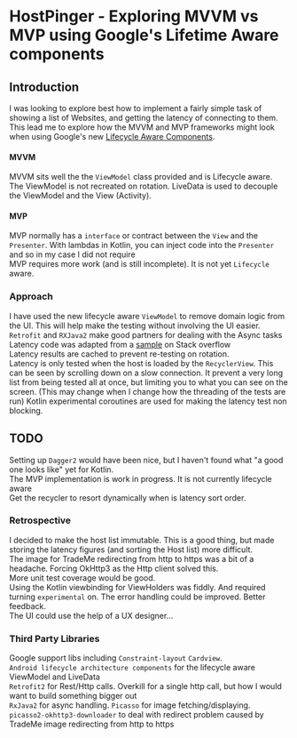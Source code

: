 # HostPinger - Exploring MVVM vs MVP using Google's Lifetime Aware components
 
## Introduction
I was looking to explore best how to implement a fairly simple task of showing a list of Websites, and getting the latency of connecting to them. 
This lead me to explore how the MVVM and MVP frameworks might look when using Google's new [Lifecycle Aware Components](https://developer.android.com/topic/libraries/architecture/lifecycle.html).<br>

#### MVVM
MVVM sits well the the `ViewModel` class provided and is Lifecycle aware. The ViewModel is not recreated on rotation. LiveData is used to decouple the ViewModel and the View (Activity).   
  
#### MVP
MVP normally has a `interface` or contract between the `View` and the `Presenter`. With lambdas in Kotlin, you can inject code into the `Presenter` and so in my case I did not require  
MVP requires more work (and is still incomplete). It is not yet `Lifecycle` aware.

### Approach
I have used the new lifecycle aware `ViewModel` to remove domain logic from the UI. This will help make the testing without involving the UI easier.<br>
`Retrofit` and `RXJava2` make good partners for dealing with the Async tasks<br>
Latency code was adapted from a [sample](https://stackoverflow.com/a/37868059/113012) on Stack overflow <br>
Latency results are cached to prevent re-testing on rotation.<br>
Latency is only tested when the host is loaded by the `RecyclerView`. 
This can be seen by scrolling down on a slow connection. It prevent a very long list from being tested all at once, but limiting you to what you can see on the screen. (This may change when I change how the threading of the tests are run)
Kotlin experimental coroutines are used for making the latency test non blocking. 

## TODO
Setting up `Dagger2` would have been nice, but I haven't found what "a good one looks like" yet for Kotlin. <br>
The MVP implementation is work in progress. It is not currently lifecycle aware<br>
Get the recycler to resort dynamically when is latency sort order.<br>

### Retrospective
I decided to make the host list immutable. This is a good thing, but made storing the latency figures (and sorting the Host list) more difficult.<br>
The image for TradeMe redirecting from http to https was a bit of a headache. Forcing OkHttp3 as the Http client solved this.<br>
More unit test coverage would be good.<br>
Using the Kotlin viewbinding for ViewHolders was fiddly. And required turning `experimental` on.
The error handling could be improved. Better feedback.<br>
The UI could use the help of a UX designer...<br>

### Third Party Libraries
Google support libs including `Constraint-layout` `Cardview`.<br>
`Android lifecycle architecture components` for the lifecycle aware ViewModel and LiveData<br>
`Retrofit2` for Rest/Http calls. Overkill for a single http call, but how I would want to build something bigger out <br>
`RxJava2` for async handling.
`Picasso` for image fetching/displaying. <br>
`picasso2-okhttp3-downloader` to deal with redirect problem caused by TradeMe image redirecting from http to https

